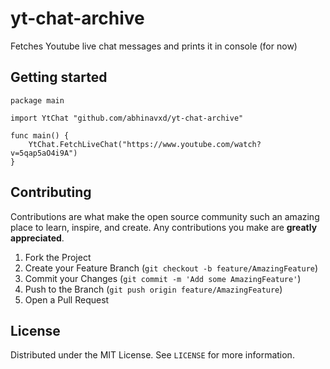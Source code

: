 # yt-chat-archive

Fetches Youtube live chat messages and prints it in console (for now)


## Getting started 
    package main

    import YtChat "github.com/abhinavxd/yt-chat-archive"

    func main() {
        YtChat.FetchLiveChat("https://www.youtube.com/watch?v=5qap5aO4i9A")
    }
    

<!-- CONTRIBUTING -->
## Contributing

Contributions are what make the open source community such an amazing place to learn, inspire, and create. Any contributions you make are **greatly appreciated**.

1. Fork the Project
2. Create your Feature Branch (`git checkout -b feature/AmazingFeature`)
3. Commit your Changes (`git commit -m 'Add some AmazingFeature'`)
4. Push to the Branch (`git push origin feature/AmazingFeature`)
5. Open a Pull Request



<!-- LICENSE -->
## License

Distributed under the MIT License. See `LICENSE` for more information.
